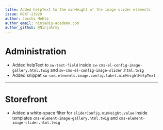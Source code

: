 ```yaml
---
title: Added helpText to the minHeight of the image slider elements
issue: NEXT-23929
author: Joschi Mehta
author_email: ninja@ig-academy.com
author_github: @NinjaArmy
---
```

# Administration
* Added helpText to `sw-text-field` inside `sw-cms-el-config-image-gallery.html.twig` and `sw-cms-el-config-image-slider.html.twig`
* Added snippet `sw-cms.elements.image.config.label.minHeightHelpText`
___
# Storefront
* Added a white-space filter for `sliderConfig.minHeight.value` inside templates `cms-element-image-gallery.html.twig` and `cms-element-image-slider.html.twig`
